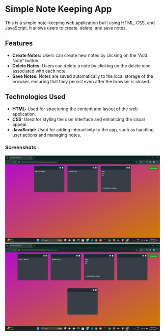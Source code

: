 # Simple Note Keeping App

This is a simple note-keeping web application built using HTML, CSS, and JavaScript. It allows users to create, delete, and save notes.

## Features

- **Create Notes:** Users can create new notes by clicking on the "Add Note" button.
- **Delete Notes:** Users can delete a note by clicking on the delete icon associated with each note.
- **Save Notes:** Notes are saved automatically to the local storage of the browser, ensuring that they persist even after the browser is closed.

## Technologies Used

- **HTML:** Used for structuring the content and layout of the web application.
- **CSS:** Used for styling the user interface and enhancing the visual appeal.
- **JavaScript:** Used for adding interactivity to the app, such as handling user actions and managing notes.

### Screenshots : 
<img src="screenshot/Screenshot (4).png"/>
<img src="screenshot/Screenshot (5).png"/>
